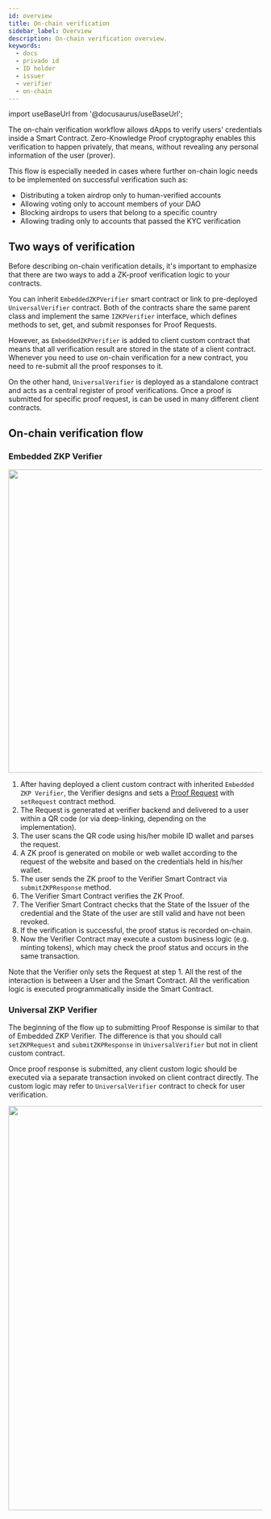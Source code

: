 ```yaml
---
id: overview
title: On-chain verification
sidebar_label: Overview
description: On-chain verification overview.
keywords:
  - docs
  - privado id
  - ID holder
  - issuer
  - verifier
  - on-chain
---
```


import useBaseUrl from '@docusaurus/useBaseUrl';

The on-chain verification workflow allows dApps to verify users' credentials inside a Smart Contract. Zero-Knowledge Proof cryptography enables this verification to happen privately, that means, without revealing any personal information of the user (prover).

This flow is especially needed in cases where further on-chain logic needs to be implemented on successful verification such as:

- Distributing a token airdrop only to human-verified accounts
- Allowing voting only to account members of your DAO
- Blocking airdrops to users that belong to a specific country
- Allowing trading only to accounts that passed the KYC verification

## Two ways of verification

Before describing on-chain verification details, it's important to emphasize that there are two ways to add a ZK-proof verification logic to your contracts.

You can inherit `EmbeddedZKPVerifier` smart contract or link to pre-deployed `UniversalVerifier` contract. Both of the contracts share the same parent class and implement the same `IZKPVerifier` interface, which defines methods to set, get, and submit responses for Proof Requests.

However, as `EmbeddedZKPVerifier` is added to client custom contract that means that all verification result are stored in the state of a client contract. Whenever you need to use on-chain verification for a new contract, you need to re-submit all the proof responses to it.

On the other hand, `UniversalVerifier` is deployed as a standalone contract and acts as a central register of proof verifications. Once a proof is submitted for specific proof request, is can be used in many different client contracts.


## On-chain verification flow

### Embedded ZKP Verifier

<div align="center">
<img src={useBaseUrl("img/embedded-zkp-verifier-flow.png")} align="center" width="600"/>
</div>

1. After having deployed a client custom contract with inherited `Embedded ZKP Verifier`, the Verifier designs and sets a [Proof Request](#set-the-zkp-request) with `setRequest` contract method.
1. The Request is generated at verifier backend and delivered to a user within a QR code (or via deep-linking, depending on the implementation).
1. The user scans the QR code using his/her mobile ID wallet and parses the request.
1. A ZK proof is generated on mobile or web wallet according to the request of the website and based on the credentials held in his/her wallet.
1. The user sends the ZK proof to the Verifier Smart Contract via `submitZKPResponse` method.
1. The Verifier Smart Contract verifies the ZK Proof.
1. The Verifier Smart Contract checks that the State of the Issuer of the credential and the State of the user are still valid and have not been revoked.
1. If the verification is successful, the proof status is recorded on-chain. 
1. Now the Verifier Contract may execute a custom business logic (e.g. minting tokens), which may check the proof status and occurs in the same transaction.

Note that the Verifier only sets the Request at step 1. All the rest of the interaction is between a User and the Smart Contract. All the verification logic is executed programmatically inside the Smart Contract.

### Universal ZKP Verifier

The beginning of the flow up to submitting Proof Response is similar to that of Embedded ZKP Verifier. The difference is that you should call `setZKPRequest` and `submitZKPResponse` in `UniversalVerifier` but not in client custom contract.

Once proof response is submitted, any client custom logic should be executed via a separate transaction invoked on client contract directly. The custom logic may refer to `UniversalVerifier` contract to check for user verification.

<div align="center">
<img src={useBaseUrl("img/universal-zkp-verifier-flow.png")} align="center" width="800"/>
</div>

